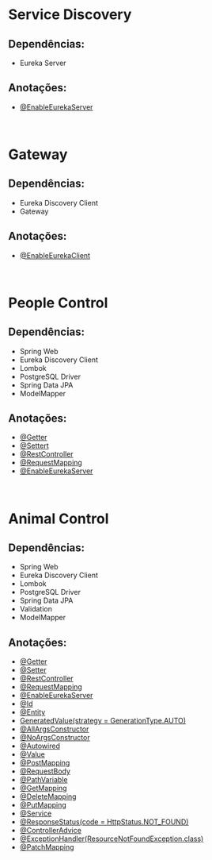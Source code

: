 # Service Discovery

## Dependências:

- Eureka Server 

## Anotações:

- [@EnableEurekaServer](https://github.com/lucarauj/Anotacoes-Spring-Framework)

<br>

# Gateway

## Dependências:

- Eureka Discovery Client
- Gateway

## Anotações:

- [@EnableEurekaClient](https://github.com/lucarauj/Anotacoes-Spring-Framework)

<br>

# People Control

## Dependências:

- Spring Web
- Eureka Discovery Client
- Lombok
- PostgreSQL Driver
- Spring Data JPA
- ModelMapper

## Anotações:

- [@Getter](https://github.com/lucarauj/Anotacoes-Spring-Framework)
- [@Settert](https://github.com/lucarauj/Anotacoes-Spring-Framework)
- [@RestController](https://github.com/lucarauj/Anotacoes-Spring-Framework)
- [@RequestMapping](https://github.com/lucarauj/Anotacoes-Spring-Framework)
- [@EnableEurekaServer](https://github.com/lucarauj/Anotacoes-Spring-Framework)

<br>

# Animal Control

## Dependências:

- Spring Web
- Eureka Discovery Client
- Lombok
- PostgreSQL Driver
- Spring Data JPA
- Validation
- ModelMapper

## Anotações:

- [@Getter](https://github.com/lucarauj/Anotacoes-Spring-Framework)
- [@Setter](https://github.com/lucarauj/Anotacoes-Spring-Framework)
- [@RestController](https://github.com/lucarauj/Anotacoes-Spring-Framework)
- [@RequestMapping](https://github.com/lucarauj/Anotacoes-Spring-Framework)
- [@EnableEurekaServer](https://github.com/lucarauj/Anotacoes-Spring-Framework)
- [@Id](https://github.com/lucarauj/Anotacoes-Spring-Framework)
- [@Entity](https://github.com/lucarauj/Anotacoes-Spring-Framework)
- [GeneratedValue(strategy = GenerationType.AUTO)](https://github.com/lucarauj/Anotacoes-Spring-Framework)
- [@AllArgsConstructor](https://github.com/lucarauj/Anotacoes-Spring-Framework)
- [@NoArgsConstructor](https://github.com/lucarauj/Anotacoes-Spring-Framework)
- [@Autowired](https://github.com/lucarauj/Anotacoes-Spring-Framework)
- [@Value](https://github.com/lucarauj/Anotacoes-Spring-Framework)
- [@PostMapping](https://github.com/lucarauj/Anotacoes-Spring-Framework)
- [@RequestBody](https://github.com/lucarauj/Anotacoes-Spring-Framework)
- [@PathVariable](https://github.com/lucarauj/Anotacoes-Spring-Framework)
- [@GetMapping](https://github.com/lucarauj/Anotacoes-Spring-Framework)
- [@DeleteMapping](https://github.com/lucarauj/Anotacoes-Spring-Framework)
- [@PutMapping](https://github.com/lucarauj/Anotacoes-Spring-Framework)
- [@Service](https://github.com/lucarauj/Anotacoes-Spring-Framework)
- [@ResponseStatus(code = HttpStatus.NOT_FOUND)](https://github.com/lucarauj/Anotacoes-Spring-Framework)
- [@ControllerAdvice](https://github.com/lucarauj/Anotacoes-Spring-Framework)
- [@ExceptionHandler(ResourceNotFoundException.class)](https://github.com/lucarauj/Anotacoes-Spring-Framework)
- [@PatchMapping](https://github.com/lucarauj/Anotacoes-Spring-Framework)
